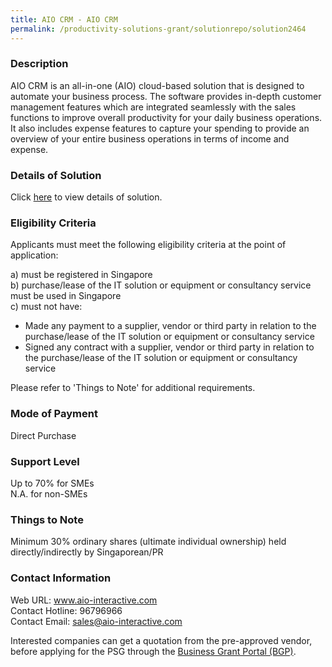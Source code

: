 ```yaml
---
title: AIO CRM - AIO CRM 
permalink: /productivity-solutions-grant/solutionrepo/solution2464
---
```


### Description

AIO CRM is an all-in-one (AIO) cloud-based solution that is designed to automate your business process. The software provides in-depth customer management features which are integrated seamlessly with the sales functions to improve overall productivity for your daily business operations. It also includes expense features to capture your spending to provide an overview of your entire business operations in terms of income and expense.

### Details of Solution

Click <a href='https://www.gobusiness.gov.sg/images/psg/AIO_Interactive_20210289_Desensitised_Annex_3.pdf' target='_blank' rel='noopener'>here</a> to view details of solution.

### Eligibility Criteria

Applicants must meet the following eligibility criteria at the point of application:

a) must be registered in Singapore <br>
b) purchase/lease of the IT solution or equipment or consultancy service must be used in Singapore <br>
c) must not have:
- Made any payment to a supplier, vendor or third party in relation to the purchase/lease of the IT solution or equipment or consultancy service
- Signed any contract with a supplier, vendor or third party in relation to the purchase/lease of the IT solution or equipment or consultancy service

Please refer to 'Things to Note' for additional requirements.

### Mode of Payment
Direct Purchase

### Support Level
Up to 70% for SMEs <br>
N.A. for non-SMEs

### Things to Note
Minimum 30% ordinary shares (ultimate individual ownership) held directly/indirectly by Singaporean/PR

### Contact Information
Web URL: www.aio-interactive.com <br>Contact Hotline: 96796966 <br>Contact Email: sales@aio-interactive.com <br>

Interested companies can get a quotation from the pre-approved vendor, before applying for the PSG through the <a target='_blank' rel='noopener' href='https://www.businessgrants.gov.sg/'>Business Grant Portal (BGP)</a>.
